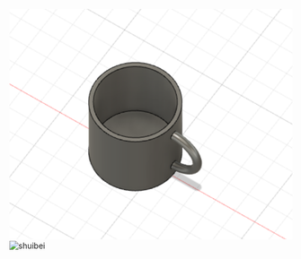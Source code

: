 ![](shuibei.png)![shuibei](https://user-images.githubusercontent.com/82360526/114676587-0573b600-9d3c-11eb-87f4-a03e0f4a9417.png)
